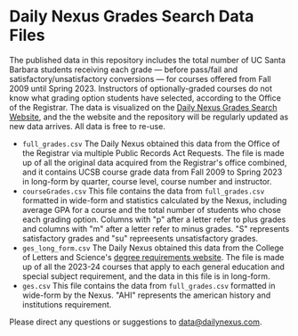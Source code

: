 # Daily Nexus Grades Search Data Files

The published data in this repository includes the total number of UC Santa Barbara students receiving each grade — before pass/fail and satisfactory/unsatisfactory conversions — for courses offered from Fall 2009 until Spring 2023. Instructors of optionally-graded courses do not know what grading option students have selected, according to the Office of the Registrar. The data is visualized on the [Daily Nexus Grades Search Website](https://dailynexus.com/interactives/grades/), and the the website and the repository will be regularly updated as new data arrives. All data is free to re-use.

- ``full_grades.csv`` The Daily Nexus obtained this data from the Office of the Registrar via multiple Public Records Act Requests. The file is made up of all the original data acquired from the Registrar's office combined, and it contains UCSB course grade data from Fall 2009 to Spring 2023 in long-form by quarter, course level, course number and instructor. 
- ``courseGrades.csv`` This file contains the data from ``full_grades.csv`` formatted in wide-form and statistics calculated by the Nexus, including average GPA for a course and the total number of students who chose each grading option. Columns with "p" after a letter refer to plus grades and columns with "m" after a letter refer to minus grades. "S" represents satisfactory grades and "su" repreesents unsatisfactory grades.
- ``ges_long_form.csv`` The Daily Nexus obtained this data from the College of Letters and Science's [degree requirements website](https://duels.ucsb.edu/advising/planning/degree). The file is made up of all the 2023-24 courses that apply to each general education and special subject requirement, and the data in this file is in long-form. 
- ``ges.csv`` This file contains the data from ``full_grades.csv`` formatted in wide-form by the Nexus. "AHI" represents the american history and institutions requirement.

Please direct any questions or suggestions to [data@dailynexus.com](mailto:data@dailynexus.com).
